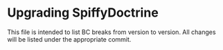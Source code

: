# Upgrading SpiffyDoctrine
This file is intended to list BC breaks from version to version. All changes will be listed under
the appropriate commit.